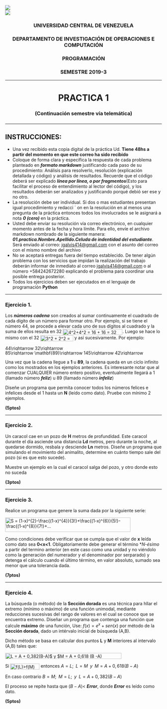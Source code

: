<div class="pull-left"><img src="http://www.ucv.ve/typo3temp/pics/6b94159b4e.png"/><a href="the sourcer link"></a></div> <div class="pull-right"><img src="https://encrypted-tbn0.gstatic.com/images?q=tbn%3AANd9GcTLkK14hQorOtZOkbwihmYwdZxOMQ9qaPJMsu-G5bkWD_fl39pA"/><a href="the sourcer link"></a></div>
<center> <h3>UNIVERSIDAD CENTRAL DE VENEZUELA</h3> </center> 
<center> <h3>DEPARTAMENTO DE INVESTIGACIÓN DE OPERACIONES E COMPUTACIÓN</h3> </center>
<center> <h3>PROGRAMACIÓN</center>
<center> <h3>SEMESTRE 2019-3</h3> </center>


---

<center> <h1>PRACTICA 1 </h1> </center> 
<center> <h3>(Continuación semestre vía telemática)<h3> </center>

---

## INSTRUCCIONES:

- Una vez recibido esta copia digital de la práctica Ud. **Tiene 48hs a partir del momento en que este correo ha sido recibido**
- Coloque de forma clara y específica la respuesta de cada problema planteado en ***formato markdown*** justificando cada paso de su procedimiento: Análisis para resolverlo, resolución (explicación detallada y código) y análisis de resultados. Recuerde que el código deberá ser explicado ***línea por línea, o por fragmentos***(Esto para facilitar el proceso de entendimiento al lector del código), y los resultados deberán ser analizados y justificando porqué debió ser ese y no otro. 
- La resolución debe ser individual. Si dos o mas estudiantes presentan igual procedimiento y redacci ´ on en la resolución en al menos una pregunta de la práctica entonces todos los involucrados se le asignará a nota ***0 (cero)*** en la práctica. 
- Usted debe enviar su resolución vía correo electrónico, en cualquier momento antes de la fecha y hora límite. Para ello, envíe el archivo markdown nombrado de la siguiente manera: ***01.practica.Nombre.Apellido.Celuda de indentidad del estudiante***. Será enviado al correo: jgalvis414@gmail.com con el asunto del correo con el mismo nombre del archivo
- No se aceptará entregas fuera del tiempo establecido. De tener algún problema con los servicios que impidan la realización del trabajo deberán informar de inmediato al correo jgalvis414@gmail.com o al número +584242672280 explicando el problema para coordinar una posible entrega posterior.
- Todos los ejercicios deben ser ejecutados en el lenguaje de programación **Python**

---

### Ejercicio 1.

Los ***números cadena*** son creados al sumar continuamente el cuadrado de cada dígito de un número para formar otro. Por ejemplo, si se tiene el número 44, se procede a elevar cada uno de sus dígitos al cuadrado y la suma de ellos resulta en 32 <img src="http://www.sciweavers.org/tex2img.php?eq=4%5E2%2B4%5E2%20%3D%2016%20%2B%2016%20%3D%2032&bc=White&fc=Black&im=jpg&fs=12&ff=arev&edit=0" align="center" border="0" alt="4^2+4^2 = 16 + 16 = 32" width="192" height="19" />. Luego se hace lo mismo con el 32 <img src="http://www.sciweavers.org/tex2img.php?eq=3%5E2%20%2B%202%5E2%20%3D%2013&bc=White&fc=Black&im=jpg&fs=12&ff=arev&edit=0" align="center" border="0" alt="3^2 + 2^2 = 13" width="106" height="19" /> y así sucesivamente. Por ejemplo: 


<img src="http://www.sciweavers.org/tex2img.php?eq=44%5Crightarrow%2032%5Crightarrow%2013%5Crightarrow%2010%5Crightarrow%20%5Cmathbf%7B1%7D%5Crightarrow%20%5Cmathbf%7B1%7D&bc=White&fc=Black&im=jpg&fs=12&ff=arev&edit=0" align="center" border="0" alt="44\rightarrow 32\rightarrow 13\rightarrow 10\rightarrow \mathbf{1}\rightarrow \mathbf{1}" width="242" height="15" />

<img src="http://www.sciweavers.org/tex2img.php?eq=85%5Crightarrow%20%5Cmathbf%7B89%7D%5Crightarrow%20145%5Crightarrow%2042%5Crightarrow%2020%5Crightarrow%204%5Crightarrow%2016%5Crightarrow%2037%5Crightarrow%2058%5Crightarrow%20%5Cmathbf%7B89%7D&bc=White&fc=Black&im=jpg&fs=12&ff=arev&edit=0" align="center" border="0" alt="85\rightarrow \mathbf{89}\rightarrow 145\rightarrow 42\rightarrow 20\rightarrow 4\rightarrow 16\rightarrow 37\rightarrow 58\rightarrow \mathbf{89}" width="454" height="15" />

Una vez que la cadena llegue a **1** u **89**, la cadena queda en un ciclo infinito como los mostrados en los ejemplos anteriores. Es interesante notar que al comenzar CUALQUIER número entero positivo, eventualmente llegará a 1 (llamado número ***feliz***) u 89 (llamado número ***infeliz***)

Diseñe un programa que permita conocer todos los números felices e infelices desde el 1 hasta un **N** (leído como dato). Pruebe con mínimo 2 ejemplos.

**(5ptos)**

---

### Ejercicio 2.

Un caracol cae en un pozo de **H** metros de profundidad. Este caracol durante el día
asciende una distancia **Ld** metros, pero durante la noche, al quedarse dormido,
resbala y desciende **Ln** metros. Diseñe un programa que simulando el movimiento
del animalito, determine en cuánto tiempo sale del pozo (si es que esto sucede). 


Muestre un ejemplo en la cual el caracol salga del pozo, y otro donde esto no suceda

**(3ptos)**

---

### Ejercicio 3.

Realice un programa que genere la suma dada por la siguiente serie:

<img src="http://www.sciweavers.org/tex2img.php?eq=S%20%3D%20%281-x%29%5E%7B2%7D-%5Cfrac%7B%281-x%29%5E%7B4%7D%7D%7B3%21%7D%2B%5Cfrac%7B%281-x%29%5E%7B6%7D%7D%7B5%21%7D-%5Cfrac%7B%281-x%29%5E%7B8%7D%7D%7B7%21%7D%2B...&bc=White&fc=Black&im=jpg&fs=12&ff=arev&edit=0" align="center" border="0" alt="S = (1-x)^{2}-\frac{(1-x)^{4}}{3!}+\frac{(1-x)^{6}}{5!}-\frac{(1-x)^{8}}{7!}+..." width="403" height="46" />

Como condiciones debe verificar que se cumpla que el valor de **x** leída como dato sea **0<x<1**. Obligatoriamente debe generar el término **N-ésimo* a partir del termino anterior (en este caso como una unidad y no viéndolo como la generación del numerador y el denominador por serparado) y detenga el cálculo cuando el último término, en valor absoluto, sumado sea menor que una tolerancia dada.

**(7ptos)**

---

### Ejercicio 4.

La búsqueda (o método) de la **Sección dorada** es una técnica para hllar el extremo (mínimo o máximo) de una función unimodal, mediante reducciones sucesivas del rango de valores en el cual se conoce que se encuentra extremo. Diseñar un programa que contenga una función que calcule **máximo** de una función, Use: $f(x)= e^{x} + sen(x)$ por método de la **Sección dorada**, dado un intérvalo inicial de búsqueda (A,B).

Dicho método se basa en calcular dos puntos **L** y **M** interiores al intervalo (A,B) tales que: 

<img src="http://www.sciweavers.org/tex2img.php?eq=L%20%3D%20A%20%2B%200%2C382%28B-A%29%24%20y%20%24M%20%3D%20A%20%2B%200%2C618%20%28B%20-A%29&bc=White&fc=Black&im=jpg&fs=12&ff=arev&edit=0" align="center" border="0" alt="L = A + 0,382(B-A)$ y $M = A + 0,618 (B -A)" width="374" height="19" />

Si <img src="http://www.sciweavers.org/tex2img.php?eq=f%28L%29%3Ef%28M%29&bc=White&fc=Black&im=jpg&fs=12&ff=arev&edit=0" align="center" border="0" alt="f(L)>f(M)" width="94" height="19" /> entonces 
$A = L;\; \;  L = M \; \; y \; \; M = A + 0,618(B-A)$


En caso contrario $B = M; \; \; M = L; \; \; y \; \; L =A+0,382(B-A)$

El proceso se repite hasta que $(B-A) <$ ***Error***, donde ***Error*** es leído como dato. 

**(5ptos)**

